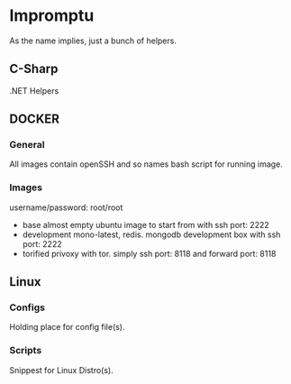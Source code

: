 # Impromptu

As the name implies, just a bunch of helpers.

## C-Sharp

.NET Helpers

## DOCKER

### General
All images contain openSSH and so names bash script for running image.

### Images 
username/password: root/root

* base 
	almost empty ubuntu image to start from with ssh port: 2222
* development 
	mono-latest, redis. mongodb development box with ssh port: 2222
* torified 
	privoxy with tor. simply ssh port: 8118 and forward port: 8118

## Linux

### Configs
Holding place for config file(s).

### Scripts
Snippest for Linux Distro(s).